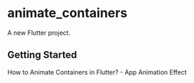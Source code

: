 # animate_containers

A new Flutter project.

## Getting Started

How to Animate Containers in Flutter? - App Animation Effect